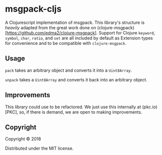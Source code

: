 # msgpack-cljs

A Clojurescript implementation of msgpack. This library's structure is *heavily* adapted from the great work done on (clojure-msgpack)[https://github.com/edma2/clojure-msgpack]. Support for Clojure `keyword`, `symbol`, `char`, `ratio`, and `set` are all included by default as Extension types for convenience and to be compatible with `clojure-msgpack`. 

## Usage

`pack` takes an arbitrary object and converts it into a `Uint8Array`. 

`unpack` takes a `Uint8Array` and converts it back into an arbitrary object.

## Improvements

This library could use to be refactored. We just use this internally at (pkc.io)[PKC], so, if there is demand, we are open to making improvements.

## Copyright
Copyright © 2018

Distributed under the MIT license.
